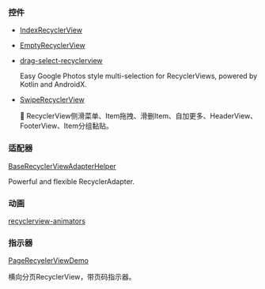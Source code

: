 ### 控件
* [IndexRecyclerView](https://github.com/jiang111/IndexRecyclerView)
* [EmptyRecyclerView](https://github.com/zhouxu88/EmptyRecyclerView)
* [drag-select-recyclerview](https://github.com/afollestad/drag-select-recyclerview)
    
    Easy Google Photos style multi-selection for RecyclerViews, powered by Kotlin and AndroidX.
* [SwipeRecyclerView](https://github.com/yanzhenjie/SwipeRecyclerView)

    🍈 RecyclerView侧滑菜单、Item拖拽、滑删Item、自加更多、HeaderView、FooterView、Item分组黏贴。
### 适配器
[BaseRecyclerViewAdapterHelper](https://github.com/CymChad/BaseRecyclerViewAdapterHelper)

Powerful and flexible RecyclerAdapter.
### 动画
[recyclerview-animators](https://github.com/wasabeef/recyclerview-animators)
### 指示器
[PageRecyelerViewDemo](https://github.com/shichaohui/PageRecyelerViewDemo)

横向分页RecyclerView，带页码指示器。